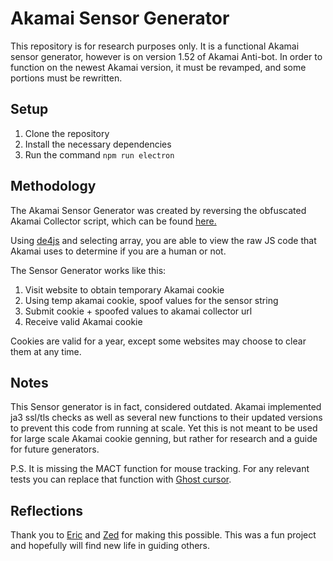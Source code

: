 # Akamai Sensor Generator
This repository is for research purposes only. It is a functional Akamai sensor generator, however is on version 1.52 of Akamai Anti-bot. In order to function on the newest Akamai version, it must be revamped, and some portions must be rewritten.

## Setup
1. Clone the repository
2. Install the necessary dependencies
3. Run the command `npm run electron`

## Methodology
The Akamai Sensor Generator was created by reversing the obfuscated Akamai Collector script, which can be found [here.](https://us.louisvuitton.com/bundles/f07e41afui210f89b730060204942b)

Using [de4js](https://lelinhtinh.github.io/de4js/) and selecting array, you are able to view the raw JS code that Akamai uses to determine if you are a human or not.

The Sensor Generator works like this:
1. Visit website to obtain temporary Akamai cookie
2. Using temp akamai cookie, spoof values for the sensor string
3. Submit cookie + spoofed values to akamai collector url
4. Receive valid Akamai cookie

Cookies are valid for a year, except some websites may choose to clear them at any time.

## Notes
This Sensor generator is in fact, considered outdated. Akamai implemented ja3 ssl/tls checks as well as several new functions to their updated versions to prevent this code from running at scale. Yet this is not meant to be used for large scale Akamai cookie genning, but rather for research and a guide for future generators.

P.S. It is missing the MACT function for mouse tracking. For any relevant tests you can replace that function with [Ghost cursor](https://www.npmjs.com/package/ghost-cursor).

## Reflections
Thank you to [Eric](https://github.com/ericz99) and [Zed](https://github.com/zedd3v) for making this possible. This was a fun project and hopefully will find new life in guiding others.
